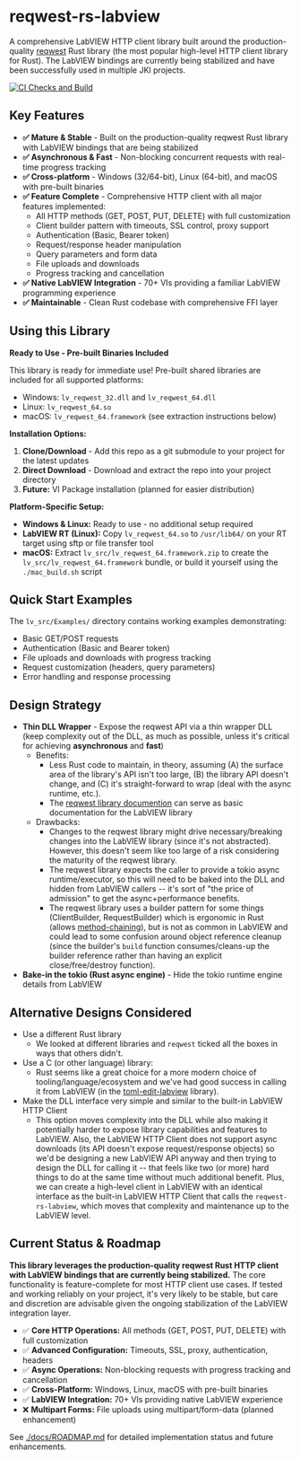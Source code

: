 # reqwest-rs-labview

A comprehensive LabVIEW HTTP client library built around the production-quality [reqwest](https://crates.io/crates/reqwest) Rust library (the most popular high-level HTTP client library for Rust). The LabVIEW bindings are currently being stabilized and have been successfully used in multiple JKI projects.

[![CI Checks and Build](https://github.com/JKISoftware/reqwest-rs-labview/actions/workflows/rust.yml/badge.svg)](https://github.com/JKISoftware/reqwest-rs-labview/actions/workflows/rust.yml)

## Key Features

- **✅ Mature & Stable** - Built on the production-quality reqwest Rust library with LabVIEW bindings that are being stabilized
- **✅ Asynchronous & Fast** - Non-blocking concurrent requests with real-time progress tracking
- **✅ Cross-platform** - Windows (32/64-bit), Linux (64-bit), and macOS with pre-built binaries
- **✅ Feature Complete** - Comprehensive HTTP client with all major features implemented:
  - All HTTP methods (GET, POST, PUT, DELETE) with full customization
  - Client builder pattern with timeouts, SSL control, proxy support
  - Authentication (Basic, Bearer token)
  - Request/response header manipulation
  - Query parameters and form data
  - File uploads and downloads
  - Progress tracking and cancellation
- **✅ Native LabVIEW Integration** - 70+ VIs providing a familiar LabVIEW programming experience
- **✅ Maintainable** - Clean Rust codebase with comprehensive FFI layer

## Using this Library

**Ready to Use - Pre-built Binaries Included**

This library is ready for immediate use! Pre-built shared libraries are included for all supported platforms:
- Windows: `lv_reqwest_32.dll` and `lv_reqwest_64.dll`
- Linux: `lv_reqwest_64.so`
- macOS: `lv_reqwest_64.framework` (see extraction instructions below)

**Installation Options:**

1. **Clone/Download** - Add this repo as a git submodule to your project for the latest updates
2. **Direct Download** - Download and extract the repo into your project directory
3. **Future:** VI Package installation (planned for easier distribution)

**Platform-Specific Setup:**

- **Windows & Linux:** Ready to use - no additional setup required
- **LabVIEW RT (Linux):** Copy `lv_reqwest_64.so` to `/usr/lib64/` on your RT target using sftp or file transfer tool
- **macOS:** Extract `lv_src/lv_reqwest_64.framework.zip` to create the `lv_src/lv_reqwest_64.framework` bundle, or build it yourself using the `./mac_build.sh` script

## Quick Start Examples

The `lv_src/Examples/` directory contains working examples demonstrating:
- Basic GET/POST requests
- Authentication (Basic and Bearer token)  
- File uploads and downloads with progress tracking
- Request customization (headers, query parameters)
- Error handling and response processing

## Design Strategy

- **Thin DLL Wrapper** - Expose the reqwest API via a thin wrapper DLL (keep complexity out of the DLL, as much as possible, unless it's critical for achieving **asynchronous** and **fast**)
  - Benefits:
    - Less Rust code to maintain, in theory, assuming (A) the surface area of the library's API isn't too large, (B) the library API doesn't change, and (C) it's straight-forward to wrap (deal with the async runtime, etc.).  
    - The [reqwest library documention](https://docs.rs/reqwest/latest/reqwest/) can serve as basic documentation for the LabVIEW library
  - Drawbacks:
    - Changes to the reqwest library might drive necessary/breaking changes into the LabVIEW library (since it's not abstracted). However, this doesn't seem like too large of a risk considering the maturity of the reqwest library.
    - The reqwest library expects the caller to provide a tokio async runtime/executor, so this will need to be baked into the DLL and hidden from LabVIEW callers -- it's sort of "the price of admission" to get the async+performance benefits.
    - The reqwest library uses a builder pattern for some things (ClientBuilder, RequestBuilder) which is ergonomic in Rust (allows [method-chaining](https://doc.rust-lang.org/book/ch17-01-futures-and-syntax.html?highlight=chaining#listing-17-2)), but is not as common in LabVIEW and could lead to some confusion around object reference cleanup (since the builder's `build` function consumes/cleans-up the builder reference rather than having an explicit close/free/destroy function).
- **Bake-in the tokio (Rust async engine)** - Hide the tokio runtime engine details from LabVIEW

## Alternative Designs Considered

- Use a different Rust library
  - We looked at different libraries and `reqwest` ticked all the boxes in ways that others didn't.
- Use a C (or other language) library:
  - Rust seems like a great choice for a more modern choice of tooling/language/ecosystem and we've had good success in calling it from LabVIEW (in the [toml-edit-labview](https://github.com/JKISoftware/toml-edit-labview) library).
- Make the DLL interface very simple and similar to the built-in LabVIEW HTTP Client
  - This option moves complexity into the DLL while also making it potentially harder to expose library capabilities and features to LabVIEW. Also, the LabVIEW HTTP Client does not support async downloads (its API doesn't expose request/response objects) so we'd be designing a new LabVIEW API anyway and then trying to design the DLL for calling it -- that feels like two (or more) hard things to do at the same time without much additional benefit.  Plus, we can create a high-level client in LabVIEW with an identical interface as the built-in LabVIEW HTTP Client that calls the `reqwest-rs-labview`, which moves that complexity and maintenance up to the LabVIEW level.

## Current Status & Roadmap

**This library leverages the production-quality reqwest Rust HTTP client with LabVIEW bindings that are currently being stabilized.** The core functionality is feature-complete for most HTTP client use cases. If tested and working reliably on your project, it's very likely to be stable, but care and discretion are advisable given the ongoing stabilization of the LabVIEW integration layer.

- ✅ **Core HTTP Operations:** All methods (GET, POST, PUT, DELETE) with full customization
- ✅ **Advanced Configuration:** Timeouts, SSL, proxy, authentication, headers
- ✅ **Async Operations:** Non-blocking requests with progress tracking and cancellation  
- ✅ **Cross-Platform:** Windows, Linux, macOS with pre-built binaries
- ✅ **LabVIEW Integration:** 70+ VIs providing native LabVIEW experience
- ❌ **Multipart Forms:** File uploads using multipart/form-data (planned enhancement)

See [./docs/ROADMAP.md](docs/ROADMAP.md) for detailed implementation status and future enhancements.
